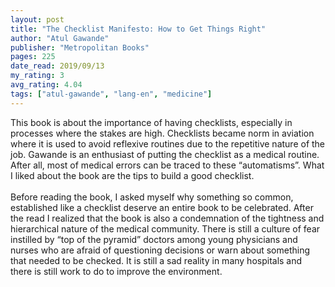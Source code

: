 ```yaml
---
layout: post
title: "The Checklist Manifesto: How to Get Things Right"
author: "Atul Gawande"
publisher: "Metropolitan Books"
pages: 225
date_read: 2019/09/13
my_rating: 3
avg_rating: 4.04
tags: ["atul-gawande", "lang-en", "medicine"]
---
```


This book is about the importance of having checklists, especially in processes where the stakes are high. Checklists became norm in aviation where it is used to avoid reflexive routines due to the repetitive nature of the job. Gawande is an enthusiast of putting the checklist as a medical routine. After all, most of medical errors can be traced to these “automatisms”. What I liked about the book are the tips to build a good checklist. <br/><br/>Before reading the book, I asked myself why something so common, established like a checklist deserve an entire book to be celebrated. After the read I realized that the book is also a condemnation of the tightness and hierarchical nature of the medical community. There is still a culture of fear instilled by “top of the pyramid” doctors among young physicians and nurses who are afraid of questioning decisions or warn about something that needed to be checked. It is still a sad reality in many hospitals and there is still work to do to improve the environment. 

